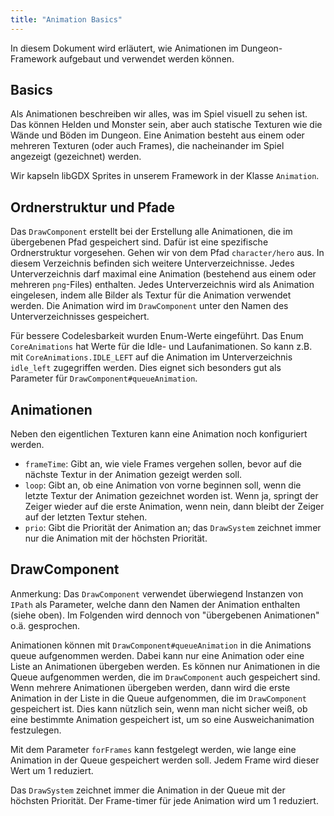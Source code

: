 ```yaml
---
title: "Animation Basics"
---
```


In diesem Dokument wird erläutert, wie Animationen im Dungeon-Framework aufgebaut und verwendet werden können.

## Basics
Als Animationen beschreiben wir alles, was im Spiel visuell zu sehen ist. Das können Helden und Monster sein, aber auch statische Texturen wie die Wände und Böden im Dungeon. Eine Animation besteht aus einem oder mehreren Texturen (oder auch Frames), die nacheinander im Spiel angezeigt (gezeichnet) werden.

Wir kapseln libGDX Sprites in unserem Framework in der Klasse `Animation`.

## Ordnerstruktur und Pfade

Das `DrawComponent` erstellt bei der Erstellung alle Animationen, die im übergebenen Pfad gespeichert sind. Dafür ist eine spezifische Ordnerstruktur vorgesehen. Gehen wir von dem Pfad `character/hero` aus. In diesem Verzeichnis befinden sich weitere Unterverzeichnisse. Jedes Unterverzeichnis darf maximal eine Animation (bestehend aus einem oder mehreren `png`-Files) enthalten. Jedes Unterverzeichnis wird als Animation eingelesen, indem alle Bilder als Textur für die Animation verwendet werden. Die Animation wird im `DrawComponent` unter den Namen des Unterverzeichnisses gespeichert.

Für bessere Codelesbarkeit wurden Enum-Werte eingeführt. Das Enum `CoreAnimations` hat Werte für die Idle- und Laufanimationen. So kann z.B. mit `CoreAnimations.IDLE_LEFT` auf die Animation im Unterverzeichnis `idle_left` zugegriffen werden. Dies eignet sich besonders gut als Parameter für `DrawComponent#queueAnimation`.

## Animationen

Neben den eigentlichen Texturen kann eine Animation noch konfiguriert werden.
* `frameTime`: Gibt an, wie viele Frames vergehen sollen, bevor auf die nächste Textur in der Animation gezeigt werden soll.
* `loop`: Gibt an, ob eine Animation von vorne beginnen soll, wenn die letzte Textur der Animation gezeichnet worden ist. Wenn ja, springt der Zeiger wieder auf die erste Animation, wenn nein, dann bleibt der Zeiger auf der letzten Textur stehen.
* `prio`: Gibt die Priorität der Animation an; das `DrawSystem` zeichnet immer nur die Animation mit der höchsten Priorität.

## DrawComponent
Anmerkung: Das `DrawComponent` verwendet überwiegend Instanzen von `IPath` als Parameter, welche dann den Namen der Animation enthalten (siehe oben). Im Folgenden wird dennoch von "übergebenen Animationen" o.ä. gesprochen.

Animationen können mit `DrawComponent#queueAnimation` in die Animations queue aufgenommen werden. Dabei kann nur eine Animation oder eine Liste an Animationen übergeben werden. Es können nur Animationen in die Queue aufgenommen werden, die im `DrawComponent` auch gespeichert sind. Wenn mehrere Animationen übergeben werden, dann wird die erste Animation in der Liste in die Queue aufgenommen, die im `DrawComponent` gespeichert ist. Dies kann nützlich sein, wenn man nicht sicher weiß, ob eine bestimmte Animation gespeichert ist, um so eine Ausweichanimation festzulegen.

Mit dem Parameter `forFrames` kann festgelegt werden, wie lange eine Animation in der Queue gespeichert werden soll. Jedem Frame wird dieser Wert um 1 reduziert.

Das `DrawSystem` zeichnet immer die Animation in der Queue mit der höchsten Priorität. Der Frame-timer für jede Animation wird um 1 reduziert.

